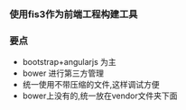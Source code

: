 
###	使用fis3作为前端工程构建工具

###	要点
* bootstrap+angularjs 为主
* bower 进行第三方管理
* 统一使用不带压缩的文件,这样调试方便
* bower上没有的,统一放在vendor文件夹下面
